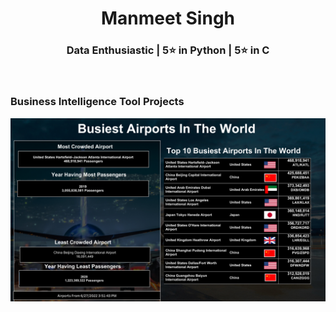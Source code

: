 <h1 align="center">Manmeet Singh</h1>
<h3 align="center">Data Enthusiastic | 5⭐ in Python |  5⭐ in C </h3>
<img style="padding-left:600px ;" src="https://linksinternational.com/wp-content/uploads/2020/09/Tableau-Logo.png" alt="" width="120px"  > 
<h3>Business Intelligence Tool Projects</h3>

<img src="air.png" alt="">
